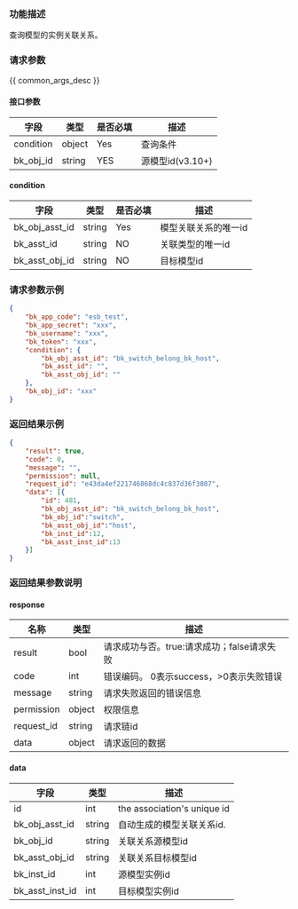 ### 功能描述

查询模型的实例关联关系。

### 请求参数

{{ common_args_desc }}

#### 接口参数

| 字段                 |  类型      | 是否必填	   |  描述          |
|----------------------|------------|--------|-----------------------------|
| condition | object     | Yes   | 查询条件 |
| bk_obj_id           | string     | YES     | 源模型id(v3.10+)|


#### condition

| 字段                 |  类型      | 是否必填	   |  描述         |
|---------------------|------------|--------|-----------------------------|
| bk_obj_asst_id           | string     | Yes     | 模型关联关系的唯一id|
| bk_asst_id           | string     | NO     | 关联类型的唯一id|
| bk_asst_obj_id           | string     | NO     | 目标模型id|


### 请求参数示例

``` json
{
    "bk_app_code": "esb_test",
    "bk_app_secret": "xxx",
    "bk_username": "xxx",
    "bk_token": "xxx",
    "condition": {
        "bk_obj_asst_id": "bk_switch_belong_bk_host",
        "bk_asst_id": "",
        "bk_asst_obj_id": ""
    },
    "bk_obj_id": "xxx"
}
```

### 返回结果示例

```json
{
    "result": true,
    "code": 0,
    "message": "",
    "permission": null,
    "request_id": "e43da4ef221746868dc4c837d36f3807",
    "data": [{
        "id": 481,
        "bk_obj_asst_id": "bk_switch_belong_bk_host",
        "bk_obj_id":"switch",
        "bk_asst_obj_id":"host",
        "bk_inst_id":12,
        "bk_asst_inst_id":13
    }]
}

```


### 返回结果参数说明
#### response

| 名称    | 类型   | 描述                                    |
| ------- | ------ | ------------------------------------- |
| result  | bool   | 请求成功与否。true:请求成功；false请求失败 |
| code    | int    | 错误编码。 0表示success，>0表示失败错误   |
| message | string | 请求失败返回的错误信息                   |
| permission    | object | 权限信息    |
| request_id    | string | 请求链id    |
| data    | object | 请求返回的数据                          |

#### data

| 字段       | 类型     | 描述         |
|------------|----------|--------------|
|id|int|the association's unique id|
| bk_obj_asst_id| string|  自动生成的模型关联关系id.|
| bk_obj_id| string| 关联关系源模型id |
| bk_asst_obj_id| string| 关联关系目标模型id|
| bk_inst_id| int| 源模型实例id|
| bk_asst_inst_id| int| 目标模型实例id|

